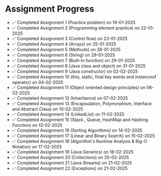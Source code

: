 # Assignment Progress

- ✅ Completed Assignment 1 (Practice problem) on 19-01-2025
- ✅ Completed Assignment 2 (Programming element practice) on 22-01-2025
- ✅ Completed Assignment 3 (Control flow) on 23-01-2025
- ✅ Completed Assignment 4 (Arrays) on 25-01-2025
- ✅ Completed Assignment 5 (Methods) on 28-01-2025
- ✅ Completed Assignment 6 (String) on 29-01-2025
- ✅ Completed Assignment 7 (Built-In function) on 29-01-2025
- ✅ Completed Assignment 8 (Java class and object) on 31-01-2025
- ✅ Completed Assignment 9 (Java constructor) on 02-02-2025
- ✅ Completed Assignment 10 (this, static, final key words and instanceof operator) on 04-02-2025
- ✅ Completed Assignment 11 (Object oriented design principles) on 06-02-2025
- ✅ Completed Assignment 12 (Inheritance) on 07-02-2025
- ✅ Completed Assignment 13 (Encapsulation, Polymorphism, Interface and Abstract Class) on 10-02-2025
- ✅ Completed Assignment 14 (LinkedList) on 11-02-2025
- ✅ Completed Assignment 15 (Stack , Queue, HashMap and Hashing Function) on 13-02-2025
- ✅ Completed Assignment 16 (Sorting Algorithms) on 14-02-2025
- ✅ Completed Assignment 17 (Linear and Binary Search) on 15-02-2025
- ✅ Completed Assignment 18 (Algorithm's Runtime Analysis & Big-O Notation) on 17-02-2025
- ✅ Completed Assignment 19 (Java Generics) on 18-02-2025
- ✅ Completed Assignment 20 (Collections) on 20-02-2025
- ✅ Completed Assignment 21 (Java Streams) on 21-02-2025
- ✅ Completed Assignment 22 (Exceptions) on 21-02-2025
